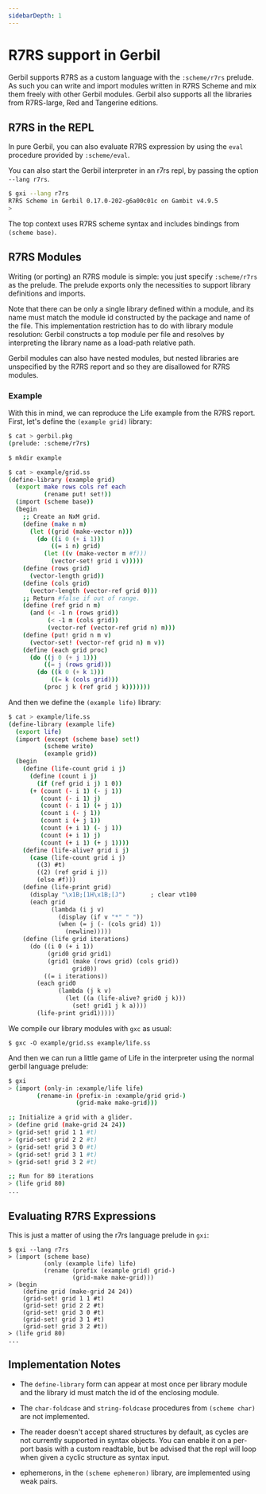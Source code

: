 ```yaml
---
sidebarDepth: 1
---
```


# R7RS support in Gerbil

Gerbil supports R7RS as a custom language with the `:scheme/r7rs` prelude.
As such you can write and import modules written in R7RS Scheme and mix them
freely with other Gerbil modules. Gerbil also supports all the libraries from
R7RS-large, Red and Tangerine editions.

## R7RS in the REPL

In pure Gerbil, you can also evaluate R7RS expression by using the
`eval` procedure provided by `:scheme/eval`.

You can also start the Gerbil interpreter in an r7rs repl, by passing
the option `--lang r7rs`.
```bash
$ gxi --lang r7rs
R7RS Scheme in Gerbil 0.17.0-202-g6a00c01c on Gambit v4.9.5
>
```

The top context uses R7RS scheme syntax and includes bindings from `(scheme base)`.

## R7RS Modules

Writing (or porting) an R7RS module is simple: you just specify
`:scheme/r7rs` as the prelude. The prelude exports only the
necessities to support library definitions and imports.

Note that there can be only a single library defined within a module,
and its name must match the module id constructed by the package and
name of the file. This implementation restriction has to do with
library module resolution: Gerbil constructs a top module per file and
resolves by interpreting the library name as a load-path relative
path.

Gerbil modules can also have nested modules, but nested libraries are
unspecified by the R7RS report and so they are disallowed for R7RS
modules.

### Example

With this in mind, we can reproduce the Life example from the R7RS report.
First, let's define the `(example grid)` library:
```bash
$ cat > gerbil.pkg
(prelude: :scheme/r7rs)

$ mkdir example

$ cat > example/grid.ss
(define-library (example grid)
  (export make rows cols ref each
          (rename put! set!))
  (import (scheme base))
  (begin
    ;; Create an NxM grid.
    (define (make n m)
      (let ((grid (make-vector n)))
        (do ((i 0 (+ i 1)))
            ((= i n) grid)
          (let ((v (make-vector m #f)))
            (vector-set! grid i v)))))
    (define (rows grid)
      (vector-length grid))
    (define (cols grid)
      (vector-length (vector-ref grid 0)))
    ;; Return #false if out of range.
    (define (ref grid n m)
      (and (< -1 n (rows grid))
           (< -1 m (cols grid))
           (vector-ref (vector-ref grid n) m)))
    (define (put! grid n m v)
      (vector-set! (vector-ref grid n) m v))
    (define (each grid proc)
      (do ((j 0 (+ j 1)))
          ((= j (rows grid)))
        (do ((k 0 (+ k 1)))
            ((= k (cols grid)))
          (proc j k (ref grid j k)))))))
```

And then we define the `(example life)` library:
```bash
$ cat > example/life.ss
(define-library (example life)
  (export life)
  (import (except (scheme base) set!)
          (scheme write)
          (example grid))
  (begin
    (define (life-count grid i j)
      (define (count i j)
        (if (ref grid i j) 1 0))
      (+ (count (- i 1) (- j 1))
         (count (- i 1) j)
         (count (- i 1) (+ j 1))
         (count i (- j 1))
         (count i (+ j 1))
         (count (+ i 1) (- j 1))
         (count (+ i 1) j)
         (count (+ i 1) (+ j 1))))
    (define (life-alive? grid i j)
      (case (life-count grid i j)
        ((3) #t)
        ((2) (ref grid i j))
        (else #f)))
    (define (life-print grid)
      (display "\x1B;[1H\x1B;[J")       ; clear vt100
      (each grid
            (lambda (i j v)
              (display (if v "*" " "))
              (when (= j (- (cols grid) 1))
                (newline)))))
    (define (life grid iterations)
      (do ((i 0 (+ i 1))
           (grid0 grid grid1)
           (grid1 (make (rows grid) (cols grid))
                  grid0))
          ((= i iterations))
        (each grid0
              (lambda (j k v)
                (let ((a (life-alive? grid0 j k)))
                  (set! grid1 j k a))))
        (life-print grid1)))))

```

We compile our library modules with `gxc` as usual:
```
$ gxc -O example/grid.ss example/life.ss
```

And then we can run a little game of Life in the interpreter using the normal gerbil language prelude:
```bash
$ gxi
> (import (only-in :example/life life)
        (rename-in (prefix-in :example/grid grid-)
                   (grid-make make-grid)))

;; Initialize a grid with a glider.
> (define grid (make-grid 24 24))
> (grid-set! grid 1 1 #t)
> (grid-set! grid 2 2 #t)
> (grid-set! grid 3 0 #t)
> (grid-set! grid 3 1 #t)
> (grid-set! grid 3 2 #t)

;; Run for 80 iterations
> (life grid 80)
...
```

## Evaluating R7RS Expressions

This is just a matter of using the r7rs language prelude in `gxi`:
```
$ gxi --lang r7rs
> (import (scheme base)
          (only (example life) life)
          (rename (prefix (example grid) grid-)
                  (grid-make make-grid)))
> (begin
    (define grid (make-grid 24 24))
    (grid-set! grid 1 1 #t)
    (grid-set! grid 2 2 #t)
    (grid-set! grid 3 0 #t)
    (grid-set! grid 3 1 #t)
    (grid-set! grid 3 2 #t))
> (life grid 80)
...
```

## Implementation Notes

- The `define-library` form can appear at most once per library module and
  the library id must match the id of the enclosing module.

- The `char-foldcase` and `string-foldcase` procedures from `(scheme char)`
  are not implemented.

- The reader doesn't accept shared structures by default, as cycles
  are not currently supported in syntax objects. You can enable it on
  a per-port basis with a custom readtable, but be advised that the
  repl will loop when given a cyclic structure as syntax input.

- ephemerons, in the `(scheme ephemeron)` library, are implemented
  using weak pairs.

